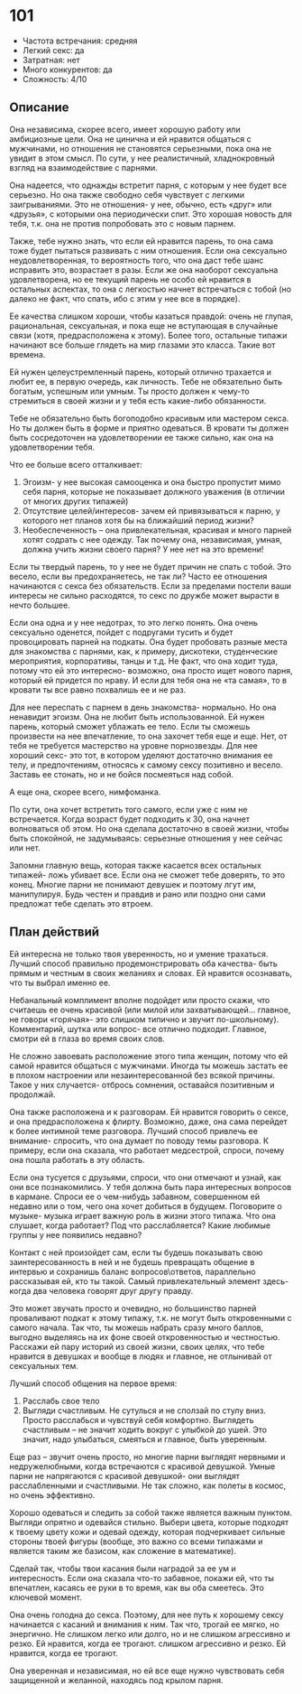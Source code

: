 # 101

* Частота встречания: средняя
* Легкий секс: да
* Затратная: нет
* Много конкурентов: да
* Сложность: 4/10

## Описание

Она независима, скорее всего, имеет хорошую работу или амбициозные цели. Она не цинична и ей нравится общаться с мужчинами, но отношения не становятся серьезными, пока она не увидит в этом смысл.  По сути, у нее реалистичный, хладнокровный взгляд на взаимодействие с парнями.

Она надеется, что однажды встретит парня, с которым у нее будет все серьезно. Но она также свободно себя чувствует с легкими заигрываниями. Это не отношения- у нее, обычно, есть «друг» или «друзья», с которыми она периодически спит. Это хорошая новость для тебя, т.к. она не против попробовать это с новым парнем.

Также, тебе нужно знать, что если ей нравится парень, то она сама тоже будет пытаться развивать с ним отношения. Если она сексуально неудовлетворенная, то вероятность того, что она даст тебе шанс исправить это, возрастает в разы. Если же она наоборот сексуальна удовлетворена, но ее текущий парень не особо ей нравится в остальных аспектах, то она с легкостью начнет встречаться с тобой (но далеко не факт, что спать, ибо с этим у нее все в порядке).

Ее качества слишком хороши, чтобы казаться правдой: очень не глупая, рациональная, сексуальная, и пока еще не вступающая в случайные связи (хотя, предрасположена к этому).  Более того, остальные типажи начинают все больше глядеть на мир глазами это класса. Такие вот времена.

Ей нужен целеустремленный парень, который отлично трахается и любит ее, в первую очередь, как личность. Тебе не обязательно быть богатым, успешным или умным. Ты просто должен к чему-то стремиться в своей жизни и у тебя есть какие-либо обязанности.

Тебе не обязательно быть богоподобно красивым или мастером секса.  Но ты должен быть в форме и приятно одеваться. В кровати ты должен быть сосредоточен на удовлетворении ее также сильно, как она на удовлетворении тебя.

Что ее больше всего отталкивает:

1. Эгоизм- у нее высокая самооценка и она быстро пропустит мимо себя парня, которые не показывает должного уважения (в отличии от многих других типажей)
2. Отсутствие целей/интересов- зачем ей привязываться к парню, у которого нет планов хотя бы на ближайший период жизни?
3. Необеспеченность – она привлекательная, красивая и много парней хотят содрать с нее одежду. Так почему она, независимая, умная, должна учить жизни своего парня? У нее нет на это времени!

Если ты твердый парень, то у нее не будет причин не спать с тобой. Это весело, если вы предохраняетесь, не так ли? Часто ее отношения начинаются с секса без обязательств. Если за пределами постели ваши интересы не сильно расходятся, то секс по дружбе может вырасти в нечто большее.

Если она одна и у нее недотрах, то это легко понять. Она очень сексуально оденется, пойдет с подругами тусить и будет провоцировать парней на подкаты. Она будет пробовать разные места для знакомства с парнями, как, к примеру, дискотеки, студенческие мероприятия, корпоративы, танцы и т.д. Не факт, что она ходит туда, потому что ей это интересно- возможно, она просто ищет нового парня, который ей придется по нраву. И если для тебя она не «та самая», то в кровати ты все равно похвалишь ее и не раз.

Для нее переспать с парнем в день знакомства- нормально. Но она ненавидит эгоизм.  Она не любит быть использованной. Ей нужен парень, который сможет ублажать ее тело. Если ты сможешь произвести на нее впечатление, то она захочет тебя еще и еще. Нет, от тебя не требуется мастерство на уровне порнозвезды. Для нее хороший секс- это тот, в котором уделяют достаточно внимания ее телу, и предпочтениям, относясь к самому сексу позитивно и весело. Заставь ее стонать, но и не бойся посмеяться над собой.

А еще она, скорее всего, нимфоманка.

По сути, она хочет встретить того самого, если уже с ним не встречается.  Когда возраст будет подходить к 30, она начнет волноваться об этом. Но она сделала достаточно в своей жизни, чтобы быть спокойной, не задумываясь: серьезные отношения у нее сейчас или нет.

Запомни главную вещь, которая также касается всех остальных типажей- ложь убивает все. Если она не сможет тебе доверять, то это конец. Многие парни не понимают девушек и поэтому лгут им, манипулируя. Будь честен и правдив и рано или поздно они сами предложат тебе сделать это втроем.

## План действий

Ей интересна не только твоя уверенность, но и умение трахаться. Лучший способ правильно продемонстрировать оба качества- быть прямым и честным в своих желаниях и словах. Ей нравится осознавать, что ты выбрал именно ее.

Небанальный комплимент вполне подойдет или просто скажи, что считаешь ее очень красивой (или милой или захватывающей… главное, не говори «горячая»- это слишком типично и звучит по-школьному). Комментарий, шутка или вопрос- все отлично подходит. Главное, смотри ей в глаза во время своих слов.

Не сложно завоевать расположение этого типа женщин, потому что ей самой нравится общаться с мужчинами. Иногда ты можешь застать ее в плохом настроении или незаинтересованной без всякой причины. Такое у них случается- отбрось сомнения, оставайся позитивным и продолжай.

Она также расположена и к разговорам. Ей нравится говорить о сексе, и она предрасположена к флирту. Возможно, даже, она сама перейдет к более интимной теме разговора. Лучший способ привлечь ее внимание- спросить, что она думает по поводу темы разговора. К примеру, если она сказала, что работает медсестрой, спроси, почему она пошла работать в эту область.

Если она тусуется с друзьями, спроси, что они отмечают и узнай, как они все познакомились. У тебя должна быть пара интересных вопросов в кармане. Спроси ее о чем-нибудь забавном, совершенном ей недавно или о том, чего она хочет добиться в будущем. Поговорите о музыке- музыка играет важную роль в жизни этого типажа. Что она слушает, когда работает? Под что расслабляется? Какие любимые группы у нее появились недавно?

Контакт с ней произойдет сам, если ты будешь показывать свою заинтересованность в ней и не будешь превращать общение в интервью и сохранишь баланс вопросов\ответов, параллельно рассказывая ей, кто ты такой. Самый привлекательный элемент здесь- когда два человека говорят друг другу правду.

Это может звучать просто и очевидно, но большинство парней проваливают подкат к этому типажу, т.к. не могут быть откровенными с самого начала. Так что, ты можешь набрать сразу много баллов, выгодно выделяясь на их фоне своей откровенностью и честностью. Расскажи ей пару историй из своей жизни, своих целях, что тебе нравится в девушках и вообще в людях и главное, не отлынивай от сексуальных тем.

Лучший способ общения на первое время:
1. Расслабь свое тело
2. Выгляди счастливым. Не сутулься и не сползай по стулу вниз. Просто расслабься и чувствуй себя комфортно. Выглядеть счастливым – не значит ходить вокруг с улыбкой до ушей. Это значит, надо улыбаться, смеяться и главное, быть уверенным.

Еще раз – звучит очень просто, но многие парни выглядят нервными и недружелюбными, когда встречаются с красивой девушкой. Умные парни не напрягаются с красивой девушкой- они выглядят расслабленными и счастливыми. Не так сложно, как полеты в космос, но очень эффективно.

Хорошо одеваться и следить за собой также является важным пунктом. Выгляди опрятно и одевайся стильно. Выбери цвета, которые подходят к твоему цвету кожи и одевай одежду, которая подчеркивает сильные стороны твоей фигуры (вообще, это важно со всеми типажами и является таким же базисом, как сложение в математике).

Сделай так, чтобы твои касания были наградой за ее ум и интересность. Если она сказала что-то забавное, покажи ей, что ты впечатлен, касаясь ее руки в то время, как вы оба смеетесь. Это ключевой момент.

Она очень голодна до секса. Поэтому, для нее путь к хорошему сексу начинается с касаний и внимания к ним. Так что, трогай ее мягко, но энергично. Не слишком легко или долго, но и не слишком агрессивно и резко. Ей нравится, когда ее трогают.
слишком агрессивно и резко. Ей нравится, когда ее трогают.

Она уверенная и независимая, но ей все еще нужно чувствовать себя защищенной и желанной, находясь под крылом парня.